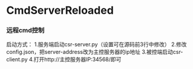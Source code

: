 # CmdServerReloaded
### 远程cmd控制
启动方式：
1.服务端启动csr-server.py（设置可在源码前3行中修改）
2.修改config.json，把server-address改为主控服务器的ip地址
3.被控端启动csr-client.py
4.打开http://主控服务器IP:34568/即可
